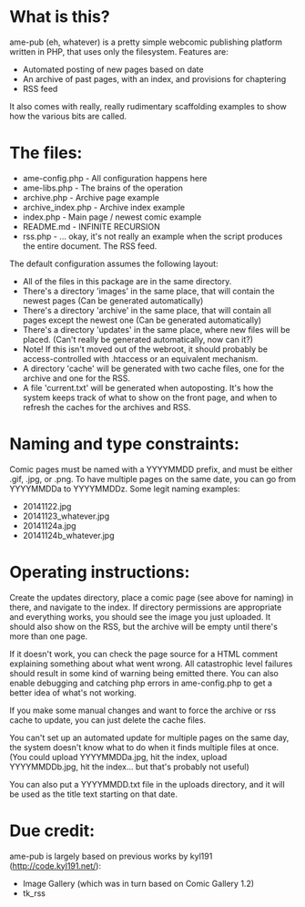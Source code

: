 What is this?
=============

ame-pub (eh, whatever) is a pretty simple webcomic publishing platform written in PHP, that uses only the filesystem.
Features are:
 - Automated posting of new pages based on date
 - An archive of past pages, with an index, and provisions for chaptering
 - RSS feed

It also comes with really, really rudimentary scaffolding examples to show how the various bits are called.

The files:
==========

 - ame-config.php	- All configuration happens here
 - ame-libs.php		- The brains of the operation
 - archive.php		- Archive page example
 - archive_index.php	- Archive index example
 - index.php		- Main page / newest comic example
 - README.md		- INFINITE RECURSION
 - rss.php		- ... okay, it's not really an example when the script produces the entire document. The RSS feed.

The default configuration assumes the following layout:
 - All of the files in this package are in the same directory.
 - There's a directory 'images' in the same place, that will contain the newest pages (Can be generated automatically)
 - There's a directory 'archive' in the same place, that will contain all pages except the newest one (Can be generated automatically)
 - There's a directory 'updates' in the same place, where new files will be placed. (Can't really be generated automatically, now can it?)
  - Note! If this isn't moved out of the webroot, it should probably be access-controlled with .htaccess or an equivalent mechanism.
 - A directory 'cache' will be generated with two cache files, one for the archive and one for the RSS.
 - A file 'current.txt' will be generated when autoposting. It's how the system keeps track of what to show on the front page, and
   when to refresh the caches for the archives and RSS.
 
Naming and type constraints:
============================

Comic pages must be named with a YYYYMMDD prefix, and must be either .gif, .jpg, or .png. To have multiple pages on the same date,
you can go from YYYYMMDDa to YYYYMMDDz.
Some legit naming examples:
 - 20141122.jpg
 - 20141123_whatever.jpg
 - 20141124a.jpg
 - 20141124b_whatever.jpg

Operating instructions:
=======================

Create the updates directory, place a comic page (see above for naming) in there, and navigate to the index.
If directory permissions are appropriate and everything works, you should see the image you just uploaded.
It should also show on the RSS, but the archive will be empty until there's more than one page.

If it doesn't work, you can check the page source for a HTML comment explaining something about what went wrong.
All catastrophic level failures should result in some kind of warning being emitted there. You can also enable debugging and
catching php errors in ame-config.php to get a better idea of what's not working.

If you make some manual changes and want to force the archive or rss cache to update, you can just delete the cache files.

You can't set up an automated update for multiple pages on the same day, the system doesn't know what to do when it finds multiple files
at once. (You could upload YYYYMMDDa.jpg, hit the index, upload YYYYMMDDb.jpg, hit the index... but that's probably not useful)

You can also put a YYYYMMDD.txt file in the uploads directory, and it will be used as the title text starting on that date.

Due credit:
===========
ame-pub is largely based on previous works by kyl191 (http://code.kyl191.net/):
 - Image Gallery (which was in turn based on Comic Gallery 1.2)
 - tk_rss 